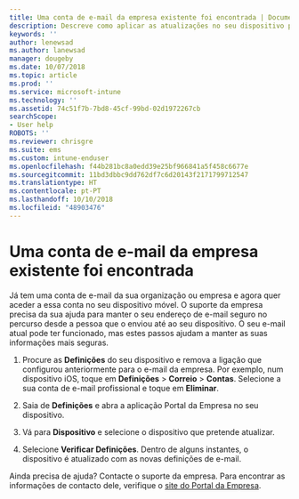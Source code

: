 ```yaml
---
title: Uma conta de e-mail da empresa existente foi encontrada | Documentos da Microsoft
description: Descreve como aplicar as atualizações no seu dispositivo para que possa ter novamente acesso ao seu e-mail escolar ou profissional.
keywords: ''
author: lenewsad
ms.author: lanewsad
manager: dougeby
ms.date: 10/07/2018
ms.topic: article
ms.prod: ''
ms.service: microsoft-intune
ms.technology: ''
ms.assetid: 74c51f7b-7bd8-45cf-99bd-02d1972267cb
searchScope:
- User help
ROBOTS: ''
ms.reviewer: chrisgre
ms.suite: ems
ms.custom: intune-enduser
ms.openlocfilehash: f44b281bc8a0edd39e25bf966841a5f458c6677e
ms.sourcegitcommit: 11bd3dbbc9dd762df7c6d20143f2171799712547
ms.translationtype: HT
ms.contentlocale: pt-PT
ms.lasthandoff: 10/10/2018
ms.locfileid: "48903476"
---
```

# <a name="an-existing-company-email-account-was-found"></a>Uma conta de e-mail da empresa existente foi encontrada

Já tem uma conta de e-mail da sua organização ou empresa e agora quer aceder a essa conta no seu dispositivo móvel. O suporte da empresa precisa da sua ajuda para manter o seu endereço de e-mail seguro no percurso desde a pessoa que o enviou até ao seu dispositivo. O seu e-mail atual pode ter funcionado, mas estes passos ajudam a manter as suas informações mais seguras.

1.  Procure as **Definições** do seu dispositivo e remova a ligação que configurou anteriormente para o e-mail da empresa.  Por exemplo, num dispositivo iOS, toque em **Definições** > **Correio** > **Contas**. Selecione a sua conta de e-mail profissional e toque em **Eliminar**.

2.  Saia de **Definições** e abra a aplicação Portal da Empresa no seu dispositivo.  

3. Vá para **Dispositivo** e selecione o dispositivo que pretende atualizar.

4. Selecione **Verificar Definições**. Dentro de alguns instantes, o dispositivo é atualizado com as novas definições de e-mail.

Ainda precisa de ajuda? Contacte o suporte da empresa. Para encontrar as informações de contacto dele, verifique o [site do Portal da Empresa](https://go.microsoft.com/fwlink/?linkid=2010980).
